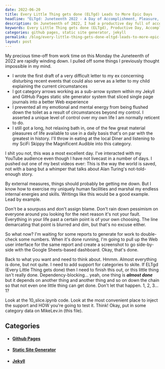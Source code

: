 ```yaml
---
date: 2022-06-20
title: Every Little Thing gets done (ELTgd) Leads to More Epic Days
headline: "ELTgd: Juneteenth 2022 - A Day of Accomplishment, Pleasure, and Self-Realization."
description: On Juneteenth of 2022, I had a productive day full of accomplishment and pleasure. I wrote a difficult letter to my ex, created a sub-arrow system for my Jekyll and GitHub Pages static site generator, enjoyed a hot bath and a meal at the local diner, interacted with my YouTube audience, and created one of my best videos ever. I was reminded that life is what we make of it, and that everything after a certain point is of my own choosing.
keywords: Every Little Thing gets done (ELTgd), Productive Day, Accomplishment, Pleasure, Difficult Letter, Ex, Sub-arrow System, Jekyll, GitHub Pages, Static Site Generator, Hot Bath, Meal, Local Diner, YouTube Audience, Video, Life, Choices, Impossible
categories: github pages, static site generator, jekyll
permalink: /blog/every-little-thing-gets-done-eltgd-leads-to-more-epic-days/
layout: post
---
```



My precious time-off from work time on this Monday the Juneteenth of 2022 are
rapidly winding down. I pulled off some things I previously thought impossible
in my mind.

- I wrote the first draft of a very difficult letter to my ex concerning
  disturbing recent events that could also serve as a letter to my child
  explaining the current circumstances
- I got category arrows working as a sub-arrow system within my Jekyll and
  GitHub Pages static site generator system that sliced single page journals
  into a better Web experience
- I prevented all my emotional and mental energy from being flushed down the
  toilet as a result of circumstances beyond my control. I asserted a unique
  level of control over my own life I am normally reticent to do.
- I still got a long, hot relaxing bath in, one of the few great material
  pleasures of life available to use in a daily basis that's on par with the
  greatest in history. I'll throw in eating at the local Diner and listening to
  my SciFi Skippy the Magnificent Audible into this category.

I shit you not, this was a most excellent day. I've interacted with my YouTube
audience even though I have not livecast in a number of days. I pushed out one
of my best videos ever: This is the way the world is saved, not with a bang but
a whimper that talks about Alan Turing's not-told-enough story.

By external measures, things should probably be getting me down. But I know how
to exercise my uniquely human facilities and marshal my endless internal
energies and skills. Writings like this would be a good example. Lead by
example.

Don't be a sourpuss and don't assign blame. Don't rain down pessimism on
everyone around you looking for the next reason it's not your fault. Everything
in your life past a certain point is of your own choosing. The line demarcating
that point is blurred and dim, but that's no excuse either.

So what now? I'm waiting for some reports to generate for work to double-check
some numbers. When it's done running, I'm going to pull up the Web user
interface for the same report and create a screenshot to go side-by-side with
the Google Sheets-based dashboard. Okay, that's done.

Back to what you want and need to think about. Hmmm. Almost everything is done,
but not quite. I need to add support for categories to skite. If ELTgd (Every
Little Thing gets done) then I need to finish this out, or this little thing
isn't really done. Dependency-blocking... yeah, one thing is ***almost done***
but it depends on another thing and another thing and so on down the chain so
that not even one little thing can get done. Don't let that happen. 1, 2, 3...
1?

Look at the 10\_slice.ipynb code. Look at the most convenient place to inject
the support and HOW you're going to test it. Think! Okay, put in some category
data on MikeLev.in (this file).



## Categories

<ul>
<li><h4><a href='/github-pages/'>Github Pages</a></h4></li>
<li><h4><a href='/static-site-generator/'>Static Site Generator</a></h4></li>
<li><h4><a href='/jekyll/'>Jekyll</a></h4></li></ul>